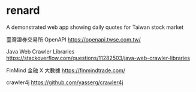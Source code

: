 # renard
A demonstrated web app showing daily quotes for Taiwan stock market

臺灣證券交易所 OpenAPI
https://openapi.twse.com.tw/

Java Web Crawler Libraries
https://stackoverflow.com/questions/11282503/java-web-crawler-libraries

FinMind 金融 X 大數據
https://finmindtrade.com/

crawler4j
https://github.com/yasserg/crawler4j
